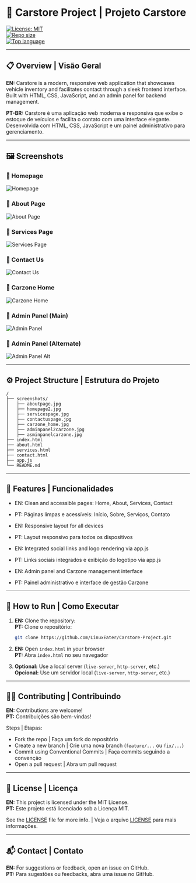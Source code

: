 # 🚗 Carstore Project | Projeto Carstore

[![License: MIT](https://img.shields.io/badge/License-MIT-green.svg)](LICENSE)  
[![Repo size](https://img.shields.io/github/repo-size/LinuxEater/Carstore-Project)](https://github.com/LinuxEater/Carstore-Project)  
[![Top language](https://img.shields.io/github/languages/top/LinuxEater/Carstore-Project)](https://github.com/LinuxEater/Carstore-Project)

---

## 📋 Overview | Visão Geral

**EN:** Carstore is a modern, responsive web application that showcases vehicle inventory and facilitates contact through a sleek frontend interface. Built with HTML, CSS, JavaScript, and an admin panel for backend management.

**PT-BR:** Carstore é uma aplicação web moderna e responsiva que exibe o estoque de veículos e facilita o contato com uma interface elegante. Desenvolvida com HTML, CSS, JavaScript e um painel administrativo para gerenciamento.

---

## 🖼️ Screenshots

### 🔹 Homepage
![Homepage](screenshots/homepage2.jpg)

### 🔹 About Page
![About Page](screenshots/aboutpage.jpg)

### 🔹 Services Page
![Services Page](screenshots/servicespage.jpg)

### 🔹 Contact Us
![Contact Us](screenshots/contactuspage.jpg)

### 🔹 Carzone Home
![Carzone Home](screenshots/carstore_home.jpg)

### 🔹 Admin Panel (Main)
![Admin Panel](screenshots/adminpanel2carzone.jpg)

### 🔹 Admin Panel (Alternate)
![Admin Panel Alt](screenshots/admpanelcarzone.jpg)

---

## ⚙️ Project Structure | Estrutura do Projeto

```
/
├── screenshots/
│   ├── aboutpage.jpg
│   ├── homepage2.jpg
│   ├── servicespage.jpg
│   ├── contactuspage.jpg
│   ├── carzone_home.jpg
│   ├── adminpanel2carzone.jpg
│   ├── asminpanelcarzone.jpg
├── index.html
├── about.html
├── services.html
├── contact.html
├── app.js
└── README.md
```

---

## 🧩 Features | Funcionalidades

- EN: Clean and accessible pages: Home, About, Services, Contact  
- PT: Páginas limpas e acessíveis: Início, Sobre, Serviços, Contato

- EN: Responsive layout for all devices  
- PT: Layout responsivo para todos os dispositivos

- EN: Integrated social links and logo rendering via app.js  
- PT: Links sociais integrados e exibição do logotipo via app.js

- EN: Admin panel and Carzone management interface  
- PT: Painel administrativo e interface de gestão Carzone

---

## 🚀 How to Run | Como Executar

1. **EN:** Clone the repository:  
   **PT:** Clone o repositório:  
   ```bash
   git clone https://github.com/LinuxEater/Carstore-Project.git
   ```
2. **EN:** Open `index.html` in your browser  
   **PT:** Abra `index.html` no seu navegador

3. **Optional:** Use a local server (`live-server`, `http-server`, etc.)  
   **Opcional:** Use um servidor local (`live-server`, `http-server`, etc.)

---

## 🧑‍💻 Contributing | Contribuindo

**EN:** Contributions are welcome!  
**PT:** Contribuições são bem-vindas!  

Steps | Etapas:
- Fork the repo | Faça um fork do repositório  
- Create a new branch | Crie uma nova branch (`feature/...` ou `fix/...`)  
- Commit using Conventional Commits | Faça commits seguindo a convenção  
- Open a pull request | Abra um pull request  

---

## 📄 License | Licença

**EN:** This project is licensed under the MIT License.  
**PT:** Este projeto está licenciado sob a Licença MIT.  

See the [LICENSE](LICENSE) file for more info. | Veja o arquivo [LICENSE](LICENSE) para mais informações.

---

## 📬 Contact | Contato

**EN:** For suggestions or feedback, open an issue on GitHub.  
**PT:** Para sugestões ou feedbacks, abra uma issue no GitHub.